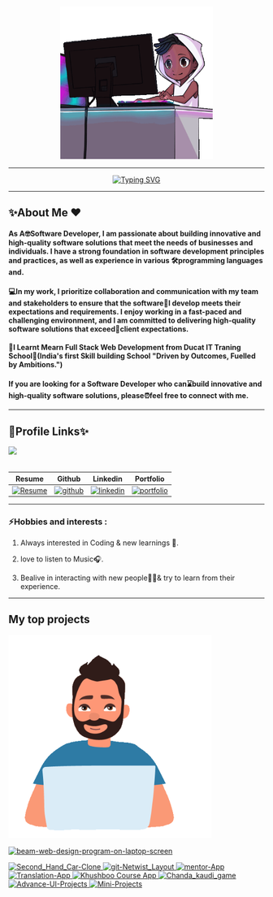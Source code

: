 <div class="data" align="center" dir="auto"><a herf="#"><img src="12.gif" alt="" height="300px"></a></div>
<hr>
</div>
<p align="center" dir="auto">
<a href="https://git.io/typing-svg"><img src="https://readme-typing-svg.herokuapp.com?font=Arial&weight=600&pause=1000&color=FF033E&random=false&width=435&lines=Hey+!+%F0%9F%91%8B+I+am+Vivek+Kumar+Tiwari+%F0%9F%A7%91%E2%80%8D%F0%9F%8E%93;I+am+a+%F0%9F%8E%93+Full-Stack+Web++Developer+%F0%9F%91%A8%F0%9F%8F%BB%E2%80%8D%F0%9F%92%BB;%F0%9F%A4%93+Curious+to+learn+new+things+%E2%9C%A8" alt="Typing SVG" /></a></p>
<hr>

<h2>✨About Me ❤️</h2>
<h4>As A🤓Software Developer, I am passionate about building innovative and high-quality software
                            solutions that meet the needs of businesses and individuals. I have a strong foundation in
                            software development principles and practices, as well as experience in various
                            🛠️programming languages and.</h4>
                            
<h4>💻In my work, I prioritize collaboration and
                            communication with my team and stakeholders to ensure that the software🌟I develop meets
                            their expectations and requirements. I enjoy working in a fast-paced and challenging
                            environment, and I am committed to delivering high-quality software solutions that
                            exceed📂client expectations.</h4>
                            
<h4>🏅I Learnt Mearn Full Stack Web Development from Ducat IT Traning School🏡(India's first Skill
                            building School "Driven by Outcomes, Fuelled by Ambitions.")</h4>

<h4>If you are looking for a Software Developer who can⌛build innovative and high-quality software
                            solutions, please⏰feel free to connect with me.</h4>
                            
<hr>

<h2>🔗Profile Links✨</h2>
<div class="data"><a herf="#"><img src="13.gif"></a></div>
</br>
<table>
<thead>
<tr>
<th>Resume</th>
<th>Github</th>
<th>Linkedin</th>
<th>Portfolio</th>
</tr>
</thead>
<tbody>
<tr>
  
<td><a href="https://drive.google.com/file/d/1BzqeRUd16u0EeRLvDhXvkdymE6pKdCQH/view?usp=sharing" rel="nofollow"><img src="https://camo.githubusercontent.com/ecec2d09307174c65fbb29de88e14c205b3542d6b545abbbf7eab48917663474/68747470733a2f2f696d672e736869656c64732e696f2f62616467652f6d795f526573756d652d4537353438303f7374796c653d666f722d7468652d6261646765266c6f676f3d6b6f2d6669266c6f676f436f6c6f723d7768697465" alt="Resume" data-canonical-src="https://img.shields.io/badge/my_Resume-E75480?style=for-the-badge&amp;logo=ko-fi&amp;logoColor=white" style="max-width: 100%;"></a></td>
  
<td><a href="https://github.com/vivek8620"><img src="https://camo.githubusercontent.com/f1636061f03c930ad93a3c1eb61633dce4d238b4b3017d33e17b897e58e6b82e/68747470733a2f2f696d672e736869656c64732e696f2f62616467652f6769746875622d3144413146323f7374796c653d666f722d7468652d6261646765266c6f676f3d676974687562266c6f676f436f6c6f723d7768697465" alt="github" data-canonical-src="https://img.shields.io/badge/github-1DA1F2?style=for-the-badge&amp;logo=github&amp;logoColor=white" style="max-width: 100%;"></a></td>
  
<td><a href="www.linkedin.com/in/vivek-tiwari-5ab4a4273" rel="nofollow"><img src="https://camo.githubusercontent.com/2b91ca452712585ded21c915eefcf36ea6d69716da98590a76308ab959b61807/68747470733a2f2f696d672e736869656c64732e696f2f62616467652f6c696e6b6564696e2d3041363643323f7374796c653d666f722d7468652d6261646765266c6f676f3d6c696e6b6564696e266c6f676f436f6c6f723d7768697465" alt="linkedin" data-canonical-src="https://img.shields.io/badge/linkedin-0A66C2?style=for-the-badge&amp;logo=linkedin&amp;logoColor=white" style="max-width: 100%;"></a></td>
  
<td><a href="https://github.com/vivek8620/Portfolio.git" rel="nofollow"><img src="https://camo.githubusercontent.com/0ae9c78f04926b91560d338a33b8a22c89b5e2c871ae2dcbd58a28bbeb478ef5/68747470733a2f2f696d672e736869656c64732e696f2f62616467652f6d795f706f7274666f6c696f2d3138413330333f7374796c653d666f722d7468652d6261646765266c6f676f3d696f6e6963266c6f676f436f6c6f723d7768697465" alt="portfolio" data-canonical-src="https://img.shields.io/badge/my_portfolio-18A303?style=for-the-badge&amp;logo=ionic&amp;logoColor=white" style="max-width: 100%;"></a></td>
</tr>
</tbody>
</table>
<hr>

<h3>⚡Hobbies and interests :</h3>


<ol dir="auto">
<li>
<p dir="auto">Always interested in Coding &amp; new learnings 💫.</p>
</li>
<li>
<p dir="auto">love to listen to Music🎧.</p>
</li>
<li>
<p dir="auto">Bealive in interacting with new people🫱🫲&amp; try to learn from their experience.</p>
</li>
</ol>
<hr>

<h2 dir="auto">My top projects</h2>
<div dir="auto"><a herf="#"><img src="15.gif" alt="" height="400px"></a></div>

<p dir="auto"><a target="_blank" rel="noopener noreferrer" href="https://private-user-images.githubusercontent.com/107506646/277670661-434e9318-2e87-4645-b401-06dbe2cc0069.gif?jwt=eyJhbGciOiJIUzI1NiIsInR5cCI6IkpXVCJ9.eyJpc3MiOiJnaXRodWIuY29tIiwiYXVkIjoicmF3LmdpdGh1YnVzZXJjb250ZW50LmNvbSIsImtleSI6ImtleTUiLCJleHAiOjE3MDcyMDI4MTgsIm5iZiI6MTcwNzIwMjUxOCwicGF0aCI6Ii8xMDc1MDY2NDYvMjc3NjcwNjYxLTQzNGU5MzE4LTJlODctNDY0NS1iNDAxLTA2ZGJlMmNjMDA2OS5naWY_WC1BbXotQWxnb3JpdGhtPUFXUzQtSE1BQy1TSEEyNTYmWC1BbXotQ3JlZGVudGlhbD1BS0lBVkNPRFlMU0E1M1BRSzRaQSUyRjIwMjQwMjA2JTJGdXMtZWFzdC0xJTJGczMlMkZhd3M0X3JlcXVlc3QmWC1BbXotRGF0ZT0yMDI0MDIwNlQwNjU1MThaJlgtQW16LUV4cGlyZXM9MzAwJlgtQW16LVNpZ25hdHVyZT1jZGRiNjk3ODAxZDJjZmExYTU1ZjVjZjc2NTM3NDZkMjcxMGJiMmJlOTJkOGUxNzMwOWFkYjBlMjU2OWQzOWNjJlgtQW16LVNpZ25lZEhlYWRlcnM9aG9zdCZhY3Rvcl9pZD0wJmtleV9pZD0wJnJlcG9faWQ9MCJ9.zwKUxA0Wslnxw6Bz-k8p0exBjyPz-HEeaTYHXMRAbgQ"><img src="https://private-user-images.githubusercontent.com/107506646/277670661-434e9318-2e87-4645-b401-06dbe2cc0069.gif?jwt=eyJhbGciOiJIUzI1NiIsInR5cCI6IkpXVCJ9.eyJpc3MiOiJnaXRodWIuY29tIiwiYXVkIjoicmF3LmdpdGh1YnVzZXJjb250ZW50LmNvbSIsImtleSI6ImtleTUiLCJleHAiOjE3MDcyMDI4MTgsIm5iZiI6MTcwNzIwMjUxOCwicGF0aCI6Ii8xMDc1MDY2NDYvMjc3NjcwNjYxLTQzNGU5MzE4LTJlODctNDY0NS1iNDAxLTA2ZGJlMmNjMDA2OS5naWY_WC1BbXotQWxnb3JpdGhtPUFXUzQtSE1BQy1TSEEyNTYmWC1BbXotQ3JlZGVudGlhbD1BS0lBVkNPRFlMU0E1M1BRSzRaQSUyRjIwMjQwMjA2JTJGdXMtZWFzdC0xJTJGczMlMkZhd3M0X3JlcXVlc3QmWC1BbXotRGF0ZT0yMDI0MDIwNlQwNjU1MThaJlgtQW16LUV4cGlyZXM9MzAwJlgtQW16LVNpZ25hdHVyZT1jZGRiNjk3ODAxZDJjZmExYTU1ZjVjZjc2NTM3NDZkMjcxMGJiMmJlOTJkOGUxNzMwOWFkYjBlMjU2OWQzOWNjJlgtQW16LVNpZ25lZEhlYWRlcnM9aG9zdCZhY3Rvcl9pZD0wJmtleV9pZD0wJnJlcG9faWQ9MCJ9.zwKUxA0Wslnxw6Bz-k8p0exBjyPz-HEeaTYHXMRAbgQ" alt="beam-web-design-program-on-laptop-screen" data-animated-image="" style="max-width: 100%;"></a></p>
<p align="left" dir="auto">
    <a href="https://github.com/shikhu51197/UsedCarbuyAssign">
        <img src="https://camo.githubusercontent.com/f9be6b03a48d2459b9f96e03e0d2cff94cabca026ba973af8622c62eff3f2355/68747470733a2f2f696d672e736869656c64732e696f2f7374617469632f76313f7374796c653d666f722d7468652d6261646765266d6573736167653d5365636f6e645f48616e645f43617226636f6c6f723d303030303030266c6f676f3d4e696b65266c6f676f436f6c6f723d464646464646266c6162656c3d" alt="Second_Hand_Car-Clone" data-canonical-src="https://img.shields.io/static/v1?style=for-the-badge&amp;message=Second_Hand_Car&amp;color=000000&amp;logo=Nike&amp;logoColor=FFFFFF&amp;label=" style="max-width: 100%;">
    </a>
    <a href="https://github.com/shikhu51197/clonehome">
        <img src="https://camo.githubusercontent.com/80134b34cae1707169ac488fbb2f7dcdbcf1a6ae14b35c8cf8a3a7ec8a3001ec/68747470733a2f2f696d672e736869656c64732e696f2f7374617469632f76313f7374796c653d666f722d7468652d6261646765266d6573736167653d6769742d4e6574776973745f4c61796f757426636f6c6f723d314242393146266c6f676f3d746d7578266c6f676f436f6c6f723d464646464646266c6162656c3d" alt="git-Netwist_Layout" data-canonical-src="https://img.shields.io/static/v1?style=for-the-badge&amp;message=git-Netwist_Layout&amp;color=1BB91F&amp;logo=tmux&amp;logoColor=FFFFFF&amp;label=" style="max-width: 100%;">
    </a>
    <a href="https://github.com/shikhu51197/layoutassign">
        <img src="https://camo.githubusercontent.com/69317c3a77dd04b0164082e45b3de6222dbdca877be29f0f0b48dc2b6d9ed1b7/68747470733a2f2f696d672e736869656c64732e696f2f7374617469632f76313f7374796c653d666f722d7468652d6261646765266d6573736167653d4d656e746f722041707026636f6c6f723d464433413543266c6f676f3d686f746a6172266c6f676f436f6c6f723d464646464646266c6162656c3d" alt="mentor-App" data-canonical-src="https://img.shields.io/static/v1?style=for-the-badge&amp;message=Mentor App&amp;color=FD3A5C&amp;logo=hotjar&amp;logoColor=FFFFFF&amp;label=" style="max-width: 100%;">
    </a>
    <a href="https://github.com/shikhu51197/Communication_Bridge">
        <img src="https://camo.githubusercontent.com/a789dbcdd9b07a60092579d4b75b9d29c09a6790ccc2fc664ff5de6a5155a57d/68747470733a2f2f696d672e736869656c64732e696f2f7374617469632f76313f7374796c653d666f722d7468652d6261646765266d6573736167653d5472616e736c6174696f6e2041707026636f6c6f723d383430303130266c6f676f3d5369676e616c266c6f676f436f6c6f723d464646464646266c6162656c3d" alt="Translation-App" data-canonical-src="https://img.shields.io/static/v1?style=for-the-badge&amp;message=Translation App&amp;color=840010&amp;logo=Signal&amp;logoColor=FFFFFF&amp;label=" style="max-width: 100%;">
    </a>
    <a href="https://github.com/shikhu51197/Courseassign">
        <img src="https://camo.githubusercontent.com/7b38c1f66e1eb138827120de6a87821836bc7ecd291c450ad85d6641238817bd/68747470733a2f2f696d672e736869656c64732e696f2f7374617469632f76313f7374796c653d666f722d7468652d6261646765266d6573736167653d4b68757368626f6f20436f757273652041707026636f6c6f723d316137386634266c6f676f3d66616365626f6f6b266c6f676f436f6c6f723d464646464646266c6162656c3d" alt="Khushboo Course App" data-canonical-src="https://img.shields.io/static/v1?style=for-the-badge&amp;message=Khushboo Course App&amp;color=1a78f4&amp;logo=facebook&amp;logoColor=FFFFFF&amp;label=" style="max-width: 100%;">
    </a>
    <a href="https://github.com/shikhu51197/Chanda_kaudi_game">
        <img src="https://camo.githubusercontent.com/5d57d15ad622ae938980f3212231f36c02d9b60b1711077f3b6e71d677554e5d/68747470733a2f2f696d672e736869656c64732e696f2f7374617469632f76313f7374796c653d666f722d7468652d6261646765266d6573736167653d4368616e64615f6b617564695f67616d6526636f6c6f723d374131464132266c6f676f3d666f6f6470616e6461266c6f676f436f6c6f723d464646464646266c6162656c3d" alt="Chanda_kaudi_game" data-canonical-src="https://img.shields.io/static/v1?style=for-the-badge&amp;message=Chanda_kaudi_game&amp;color=7A1FA2&amp;logo=foodpanda&amp;logoColor=FFFFFF&amp;label=" style="max-width: 100%;">
    </a>
    <a href="https://github.com/shikhu51197/Advance-UI-Projects">
        <img src="https://camo.githubusercontent.com/5a249340644c36c1de25edfc30720917b862f629289937a3e4c0f585112a1e0a/68747470733a2f2f696d672e736869656c64732e696f2f7374617469632f76313f7374796c653d666f722d7468652d6261646765266d6573736167653d416476616e63652d55492d50726f6a6563747326636f6c6f723d453630303132266c6f676f3d737461646961266c6f676f436f6c6f723d464646464646266c6162656c3d" alt="Advance-UI-Projects" data-canonical-src="https://img.shields.io/static/v1?style=for-the-badge&amp;message=Advance-UI-Projects&amp;color=E60012&amp;logo=stadia&amp;logoColor=FFFFFF&amp;label=" style="max-width: 100%;">
    </a>
    <a href="https://github.com/shikhu51197/Mini-Projects">
        <img src="https://camo.githubusercontent.com/2ed4cd581068f01a5f77968d23d57974c6c0064d459b40bd840febb181491665/68747470733a2f2f696d672e736869656c64732e696f2f7374617469632f76313f7374796c653d666f722d7468652d6261646765266d6573736167653d4d696e692d50726f6a6563747326636f6c6f723d303030303030266c6f676f3d416469646173266c6f676f436f6c6f723d464646464646266c6162656c3d" alt="Mini-Projects" data-canonical-src="https://img.shields.io/static/v1?style=for-the-badge&amp;message=Mini-Projects&amp;color=000000&amp;logo=Adidas&amp;logoColor=FFFFFF&amp;label=" style="max-width: 100%;">
    </a>
</p>
<br>



